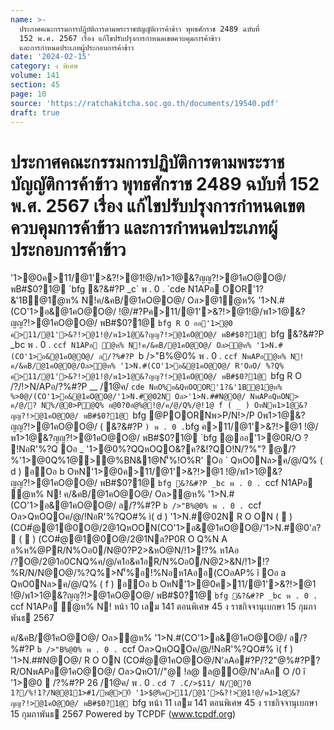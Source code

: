 ```yaml
---
name: >-
  ประกาศคณะกรรมการปฏิบัติการตามพระราชบัญญัติการค้าข้าว พุทธศักราช 2489 ฉบับที่
  152 พ.ศ. 2567 เรื่อง แก้ไขปรับปรุงการกำหนดเขตควบคุมการค้าข้าว
  และการกำหนดประเภทผู้ประกอบการค้าข้าว
date: '2024-02-15'
category: ง พิเศษ
volume: 141
section: 45
page: 10
source: 'https://ratchakitcha.soc.go.th/documents/19540.pdf'
draft: true
---
```


# ประกาศคณะกรรมการปฏิบัติการตามพระราชบัญญัติการค้าข้าว พุทธศักราช 2489 ฉบับที่ 152 พ.ศ. 2567 เรื่อง แก้ไขปรับปรุงการกำหนดเขตควบคุมการค้าข้าว และการกำหนดประเภทผู้ประกอบการค้าข้าว

'1>@0ค>11/@1'>&?!>@1!@/พ1>1@&?ญญ?!>@1คO@O@/ พB#$0?1@ `bfg &?&#?P _c` พ . 0 . `cde N1APอ OOR'1?&'1B@1ํ@ห% N!ค/&คB/@1คO@O@/ Oล>@1ํ@ห% '1>N.#(CO'1>อ&@1คO@O@/ !@/#?Pค>11/@1'>&?!>@1!@/พ1>1@&?ญญ?!>@1คO@O@/ พB#$0?1@ `bfg R O ออ'1>@0 ค>11/@1'>&?!>@1!@/พ1>1@&?ญญ?!>@1คO@O@/ พB#$0?1@ `bfg &?&#?P _bc พ . 0 . `ccf N1APอ ํ@ห% N!ค/&คB/@1คO@O@/ Oล>ํ@ห% '1>N.#(CO'1>อ&@1คO@O@/ ล/?%#?P `b />"B%@0% พ . 0 . `ccf NพAPอํ@ห% N!ค/&คB/@1คO@O@/Oล>ํ@ห% '1>N.#(CO'1>อ&@1คO@O@/ R'OลO/ %?Q% ค>11/@1'>&?!>@1!@/พ1>1@&?ญญ?!>@1คO@O@/ พB#$0?1@ `bfg R O /?/!>N/APอ/?%#?P __ /1@ค/ `cde NหO%อ&QหOOOR'1?&'1B@1ํ@ห% %>0@/(CO'1>อ&@1คO@O@/'1>N.#@02N Oล>'1>N.##N@O@/ NพAPอQหON> ค/@/? N%/@0>P@Q% อ@0?0อํ@%@!@/ค/@/Q%/@!1@ f ( _ ) OหNพ1>1@&?ญญ?!>@1คO@O@/ พB#$0?1@ `bfg @POORNพ>P/N!>/P 0พ1>1@&?ญญ?!>@1คO@O@/ ( &?&#?P ` ) พ . 0 . `bfg ค>11/@1'>&?!>@1 !@/พ1>1@&?ญญ?!>@1คO@O@/ พB#$0?1@ `bfg @ออ'1>@0R/O ? !NอR'%?Q Oอ _ '1>@0%?QQหOQO&?ค?&!?QO!N/?%"? @/?%'1>@0Q%1@>@%BN&1@N'็%!O%R' Oอ ` QหO0Nล>ค/@/Q% ( d ) อOอ b OหN'1>@0ค>11/@1'>&?!>@1 !@/พ1>1@&?ญญ?!>@1คO@O@/ พB#$0?1@ `bfg &?&#?P _bc พ . 0 . `ccf N1APอ ํ@ห% N! ค/&คB/@1คO@O@/ Oล>ํ@ห% '1>N.#(CO'1>อ&@1คO@O@/ ล/?%#?P `b />"B%@0% พ . 0 . `ccf Oล>QหOQOค/@/!NอR'%?QO#% ì( d ) '1>N.#@02N R O ON (  ) (CO#ํ@@1@0O@/2@1QหOON(CO'1>อ&@1คO@O@/'1>N.#@0'ล? (  ) (CO#ํ@@1@0O@/2@1Nล?P0R O Q%N A อ%ห%@PR/N%Oอ0/N@0?P2>&หO@N/!1>!?% ห1Aอ /?O@/2@1อ0CNQ%ค/@/ค1อ&ค1อR/N%Oอ0/N@2>&N/!1>!?%R/N/N@O@/%?Q%>N'็%อ!%Nอห1Aออ(COอAP% î Oอ a QหO0Nล>ค/@/Q% ( f ) อOอ b OหN'1>@0ค>11/@1'>&?!>@1 !@/พ1>1@&?ญญ?!>@1คO@O@/ พB#$0?1@ `bfg &?&#?P _bc พ . 0 . `ccf N1APอ ํ@ห% N! หน้า 10 เลม 141 ตอนพิเศษ 45 ง ราชกิจจานุเบกษา 15 กุมภาพันธ 2567

ค/&คB/@1คO@O@/ Oล>ํ@ห% '1>N.#(CO'1>อ&@1คO@O@/ ล/?%#?P `b />"B%@0% พ . 0 . `ccf Oล>QหOQOค/@/!NอR'%?QO#% ì( f ) '1>N.##N@O@/ R O ON (CO#ํ@@1คO@O@/N'ลAอ#?P/?2"@%#?P? R/ONพAPอ@1คO@O@/ Oล>QหO1//"@ !ล@ ล@O@/N'ลAอ O /0 î '1>@0  /?%#?P 26 /1@ค/ พ . 0 . `cd 7 .C/>$11/ N/0?0 1?/%!1?/N@@11>#1/พ@>0์ '1>$@%ค>11/@1'>&?!>@1!@/พ1>1@&?ญญ?!>@1คO@O@/ พB#$0?1@ `bfg หน้า 11 เลม 141 ตอนพิเศษ 45 ง ราชกิจจานุเบกษา 15 กุมภาพันธ 2567 Powered by TCPDF (www.tcpdf.org)
